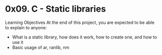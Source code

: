 # 0x09. C - Static libraries
Learning Objectives
At the end of this project, you are expected to be able to explain to anyone:
+ What is a static library, how does it work, how to create one, and how to use it
+ Basic usage of ar, ranlib, nm
